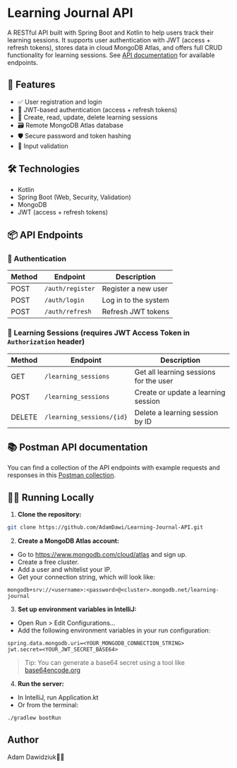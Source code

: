 # Learning Journal API

A RESTful API built with Spring Boot and Kotlin to help users track their learning sessions. It supports user authentication with JWT (access + refresh tokens), stores data in cloud MongoDB Atlas, and offers full CRUD functionality for learning sessions. See [API documentation](#-postman-collection) for available endpoints.

## 🚀 Features

- ✅ User registration and login
- 🔐 JWT-based authentication (access + refresh tokens)
- 🧾 Create, read, update, delete learning sessions
- 🗃️ Remote MongoDB Atlas database
- 🛡️ Secure password and token hashing
- 📏 Input validation

## 🛠 Technologies

- Kotlin
- Spring Boot (Web, Security, Validation)
- MongoDB
- JWT (access + refresh tokens)

## 📦 API Endpoints

### 🔐 Authentication

| Method | Endpoint         | Description            |
|--------|------------------|------------------------|
| POST   | `/auth/register` | Register a new user    |
| POST   | `/auth/login`    | Log in to the system   |
| POST   | `/auth/refresh`  | Refresh JWT tokens     |

### 🧠 Learning Sessions (requires JWT Access Token in `Authorization` header)

| Method | Endpoint                      | Description                                 |
|--------|-------------------------------|---------------------------------------------|
| GET    | `/learning_sessions`          | Get all learning sessions for the user     |
| POST   | `/learning_sessions`          | Create or update a learning session        |
| DELETE | `/learning_sessions/{id}`     | Delete a learning session by ID            |

## 📚 Postman API documentation
You can find a collection of the API endpoints with example requests and responses in this [Postman collection](https://documenter.getpostman.com/view/36810282/2sB2ixiDNG).

## 🧑‍💻 Running Locally

1. **Clone the repository:**
```bash
git clone https://github.com/AdamDawi/Learning-Journal-API.git
```
2. **Create a MongoDB Atlas account:**
- Go to https://www.mongodb.com/cloud/atlas and sign up.
- Create a free cluster.
- Add a user and whitelist your IP.
- Get your connection string, which will look like:
```
mongodb+srv://<username>:<password>@<cluster>.mongodb.net/learning-journal
```
3. **Set up environment variables in IntelliJ:**
- Open Run > Edit Configurations...
- Add the following environment variables in your run configuration:
```
spring.data.mongodb.uri=<YOUR_MONGODB_CONNECTION_STRING>
jwt.secret=<YOUR_JWT_SECRET_BASE64>
```
> Tip: You can generate a base64 secret using a tool like [base64encode.org]()

4. **Run the server:**
- In IntelliJ, run Application.kt
- Or from the terminal:
```bash
./gradlew bootRun
```
## Author

Adam Dawidziuk🧑‍💻
